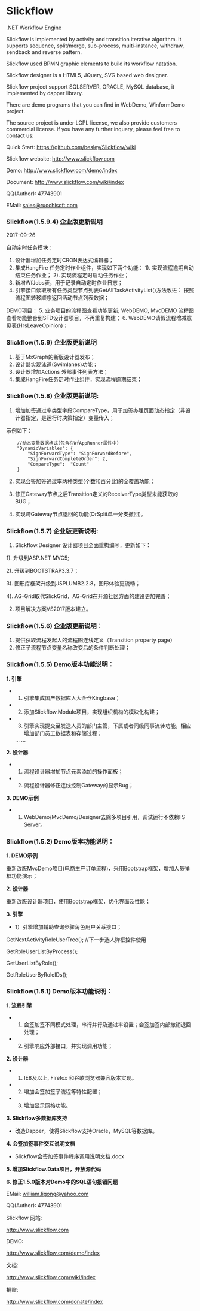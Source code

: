 ﻿# Slickflow
.NET Workflow Engine

Slickflow is implemented by activity and transition iterative algorithm. It supports sequence, split/merge, sub-process, multi-instance, withdraw, sendback and reverse pattern.

Slickflow used BPMN graphic elements to build its workflow natation.

Slickflow designer is a HTML5, JQuery, SVG based web designer.

Slickflow project support SQLSERVER, ORACLE, MySQL database, it implemented by dapper library.

There are demo programs that you can find in WebDemo, WinformDemo project.

The source project is under LGPL license, we also provide customers commercial license. if you have any further inquery, please feel free to contact us: 

Quick Start:
https://github.com/besley/Slickflow/wiki

Slickflow website:
http://www.slickflow.com

Demo:
http://www.slickflow.com/demo/index

Document:
http://www.slickflow.com/wiki/index

QQ(Author): 47743901

EMail: sales@ruochisoft.com




### Slickflow(1.5.9.4) 企业版更新说明
2017-09-26

自动定时任务模块：
1. 设计器增加任务定时CRON表达式编辑器；
2. 集成HangFire 任务定时作业组件，实现如下两个功能：
1). 实现流程逾期自动结束任务作业；
2). 实现流程定时启动任务作业；
3. 新增WfJobs表，用于记录自动定时作业日志；
4. 引擎接口读取所有任务类型节点列表GetAllTaskActivityList()方法改进：
   按照流程图转移顺序返回活动节点列表数据；

DEMO项目：
5. 业务项目的流程图查看功能更新;
   WebDEMO, MvcDEMO 流程图查看功能整合到SFD设计器项目，不再重复构建；
6. WebDEMO请假流程增减意见表(HrsLeaveOpinion)；

### Slickflow(1.5.9) 企业版更新说明
1. 基于MxGraph的新版设计器发布；
2. 设计器实现泳道(Swimlanes)功能；
3. 设计器增加Actions 外部事件列表方法；
4. 集成HangFire任务定时作业组件，实现流程逾期结束；


### Slickflow(1.5.8) 企业版更新说明:
1. 增加加签通过率类型字段CompareType，用于加签办理页面动态指定（非设计器指定，是运行时决策指定）变量传入；

示例如下：

        //动态变量数据格式(包含在WfAppRunner属性中)
        "DynamicVariables": {
            "SignForwardType": "SignForwardBefore",
            "SignForwardCompleteOrder": 2,
            "CompareType":  "Count"
        }

2. 实现会签加签通过率两种类型(个数和百分比)的全覆盖功能；

3. 修正Gateway节点之后Transition定义的ReceiverType类型未能获取的BUG；

4. 实现跨Gateway节点退回的功能(OrSplit单一分支撤回)。


### Slickflow(1.5.7) 企业版更新说明:
1. Slickflow.Designer 设计器项目全面重构编写，更新如下：

  1). 升级到ASP.NET MVC5;
  
  2). 升级到BOOTSTRAP3.3.7；
  
  3). 图形库框架升级到JSPLUMB2.2.8，图形体验更流畅；
  
  4). AG-Grid取代SlickGrid，AG-Grid在开源社区方面的建设更加完善；
  
2. 项目解决方案VS2017版本建立。

### Slickflow(1.5.6) 企业版更新说明：
1. 提供获取流程发起人的流程图连线定义（Transition property page）
2. 修正子流程节点变量名称改变后的条件判断处理；


### Slickflow(1.5.5) Demo版本功能说明：
**1. 引擎**

- 1) 引擎集成国产数据库人大金仓Kingbase；

- 2) 添加Slickflow.Module项目，实现组织机构的模块化构建；

- 3) 引擎实现提交至发送人员的部门主管，下属或者同级同事流转功能，相应增加部门员工数据表和存储过程；

  <Transition>
    ...
    <Receiver type="Superior" />
    ...
  </Transition>
  
**2. 设计器**

- 1) 流程设计器增加节点元素添加的操作面板；

- 2) 流程设计器修正连线控制Gateway的显示Bug；

**3. DEMO示例**

- 1) WebDemo/MvcDemo/Designer去除多项目引用，调试运行不依赖IIS Server。


### Slickflow(1.5.2) Demo版本功能说明：
**1. DEMO示例**

重新改版MvcDemo项目(电商生产订单流程)，采用Bootstrap框架，增加人员弹框功能演示；

**2. 设计器**

重新改版设计器项目，使用Bootstrap框架，优化界面及性能；

**3. 引擎**

- 1）引擎增加辅助查询步骤角色用户关系接口；

GetNextActivityRoleUserTree();  	//下一步选人弹框控件使用

GetRoleUserListByProcess();

GetUserListByRole();

GetRoleUserByRoleIDs();



### Slickflow(1.5.1) Demo版本功能说明：

**1. 流程引擎**

  - 1) 会签加签不同模式处理，串行并行及通过率设置；会签加签内部撤销退回处理；
  - 2) 引擎响应外部接口，并实现调用功能；

**2. 设计器**

  - 1) IE8及以上, Firefox 和谷歌浏览器兼容版本实现。
  - 2) 增加会签加签子流程等特性配置；
  - 3) 增加显示网格功能。

**3. Slickflow多数据库支持**

  - 改造Dapper，使得Slickflow支持Oracle，MySQL等数据库。

**4. 会签加签事件交互说明文档**

  - Slickflow会签加签事件程序调用说明文档.docx

**5. 增加Slickflow.Data项目，开放源代码**
  
**6. 修正1.5.0版本对Demo中的SQL语句报错问题**


EMail: william.ligong@yahoo.com

QQ(Author): 47743901

Slickflow 网站:

http://www.slickflow.com

DEMO:

http://www.slickflow.com/demo/index

文档:

http://www.slickflow.com/wiki/index

捐赠:

http://www.slickflow.com/donate/index

